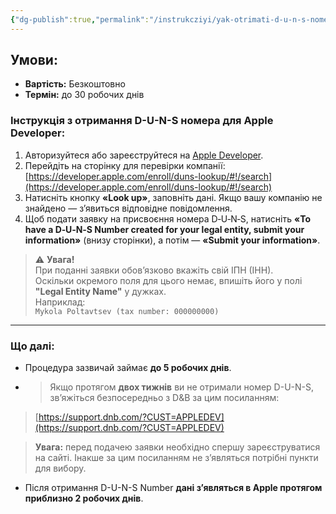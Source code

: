```yaml
---
{"dg-publish":true,"permalink":"/instrukcziyi/yak-otrimati-d-u-n-s-nomer/","dgPassFrontmatter":true,"created":"2024-06-21T21:20:46.000+02:00","updated":"2025-06-02T09:46:27.788+02:00"}
---
```



## Умови:
- **Вартість:** Безкоштовно  
- **Термін:** до 30 робочих днів

### Інструкція з отримання D-U-N-S номера для Apple Developer:

1. Авторизуйтеся або зареєструйтеся на [Apple Developer](https://developer.apple.com).
2. Перейдіть на сторінку для перевірки компанії:  
   [https://developer.apple.com/enroll/duns-lookup/#!/search](https://developer.apple.com/enroll/duns-lookup/#!/search)
3. Натисніть кнопку **«Look up»**, заповніть дані. Якщо вашу компанію не знайдено — з’явиться відповідне повідомлення.
4. Щоб подати заявку на присвоєння номера D‑U‑N‑S, натисніть **«To have a D‑U‑N‑S Number created for your legal entity, submit your information»** (внизу сторінки), а потім — **«Submit your information»**.

> ⚠️ **Увага!**  
> При поданні заявки обов’язково вкажіть свій ІПН (ІНН).  
> Оскільки окремого поля для цього немає, впишіть його у полі **"Legal Entity Name"** у дужках.  
> Наприклад:  
> `Mykola Poltavtsev (tax number: 000000000)`

---

### Що далі:

- Процедура зазвичай займає **до 5 робочих днів**.
- > Якщо протягом **двох тижнів** ви не отримали номер D-U-N-S, зв’яжіться безпосередньо з D&B за цим посиланням:

> [https://support.dnb.com/?CUST=APPLEDEV](https://support.dnb.com/?CUST=APPLEDEV)

> **Увага:** перед подачею заявки необхідно спершу зареєструватися на сайті. Інакше за цим посиланням не з’являться потрібні пункти для вибору.
- Після отримання D-U-N-S Number **дані з’являться в Apple протягом приблизно 2 робочих днів**.